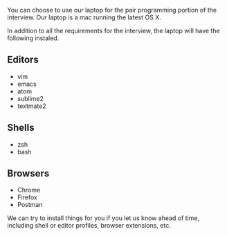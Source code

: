 You can choose to use our laptop for the pair programming portion of the interview. Our laptop is a mac running the
latest OS X.

In addition to all the requirements for the interview, the laptop will have the following instaled.

## Editors

- vim
- emacs
- atom
- sublime2
- textmate2

## Shells

- zsh
- bash

## Browsers

- Chrome
- Firefox
- Postman

We can try to install things for you if you let us know ahead of time, including shell or editor profiles, browser
extensions, etc.

